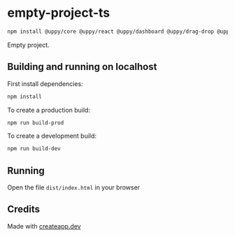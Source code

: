 # empty-project-ts
```sh
npm install @uppy/core @uppy/react @uppy/dashboard @uppy/drag-drop @uppy/file-input @uppy/progress-bar @uppy/status-bar @uppy/xhr-upload
```
Empty project.

## Building and running on localhost

First install dependencies:

```sh
npm install
```

To create a production build:

```sh
npm run build-prod
```

To create a development build:

```sh
npm run build-dev
```

## Running

Open the file `dist/index.html` in your browser

## Credits

Made with [createapp.dev](https://createapp.dev/)
